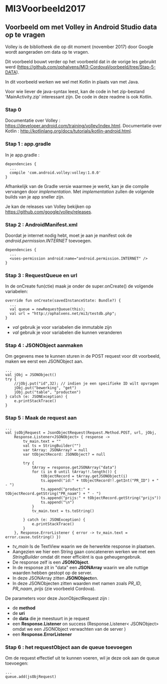 # MI3Voorbeeld2017
## Voorbeeld om met Volley in Android Studio data op te vragen

Volley is de bibliotheek die op dit moment (november 2017) door
Google wordt aangeraden om data op te vragen.

Dit voorbeeld bouwt verder op het voorbeeld dat in de vorige les
gebruikt werd (https://github.com/ophalvens/MI3-CordovaVoorbeeld/tree/Stap-5-DATA).

In dit voorbeeld werken we wel met Kotlin in plaats van met
Java.

Voor wie liever de java-syntax leest, kan de code in het zip-bestand 'MainActivity.zip' interessant zijn. De code in deze readme is ook Kotlin.

### Stap 0
Documentatie over Volley : https://developer.android.com/training/volley/index.html.
Documentatie over Kotlin : http://kotlinlang.org/docs/tutorials/kotlin-android.html.

### Stap 1 : app.gradle
In je app.gradle :
```
dependencies {
  ...
  compile 'com.android.volley:volley:1.0.0'
}
```
Afhankelijk van de Gradle versie waarmee je werkt, kan je die compile vervangen door *implementation*.
Met *implementation* zullen de volgende builds van je app sneller zijn.

Je kan de releases van Volley bekijken op https://github.com/google/volley/releases.

### Stap 2 : AndroidManifest.xml
Doordat je internet nodig hebt, moet je aan je manifest ook de *android.permission.INTERNET* toevoegen.
```
dependencies {
  ... 
  <uses-permission android:name="android.permission.INTERNET" />
}
```

### Stap 3 : RequestQueue en url 
In de onCreate fun(ctie) maak je onder de super.onCreate() de volgende
variabelen:

```
override fun onCreate(savedInstanceState: Bundle?) {
  ... 
  val queue = newRequestQueue(this);
  val url = "http://ophalvens.net/mi3/testdb.php";
}
```
 * *val* gebruik je voor variabelen die immutable zijn
 * *val* gebruik je voor variabelen die kunnen veranderen

### Stap 4 : JSONObject aanmaken
Om gegevens mee te kunnen sturen in de POST request voor dit voorbeeld, maken we eerst een JSONObject aan.
```
...
val jObj = JSONObject()
try {
    //jObj.put("id",32); // indien je een specifieke ID wilt opvragen
    jObj.put("bewerking", "get")
    jObj.put("table", "producten")
} catch (e: JSONException) {
    e.printStackTrace()
}
```
### Stap 5 : Maak de request aan
```
...
val jsObjRequest = JsonObjectRequest(Request.Method.POST, url, jObj,
    Response.Listener<JSONObject> { response ->
        tv_main.text = ""
        val ts = StringBuilder("")
        var tArray: JSONArray? = null
        var tObjectRecord: JSONObject? = null

        try {
            tArray = response.getJSONArray("data")
            for (i in 0 until tArray!!.length()) {
                tObjectRecord = tArray.getJSONObject(i)
                ts.append("id:" + tObjectRecord!!.getInt("PR_ID") + " - ")
                ts.append("product:" + tObjectRecord.getString("PR_naam") + " - ")
                ts.append("prijs:" + tObjectRecord.getString("prijs"))
                ts.append("\n")
            }
            tv_main.text = ts.toString()

        } catch (e: JSONException) {
            e.printStackTrace()
        }
    }, Response.ErrorListener { error -> tv_main.text = error.cause.toString() })
```
* *tv_main* Is de TextView waarin we de herwerkte response in plaatsen.
* Aangezien we hier een String gaan concateneren werken we met een *StringBuilder* omdat dit meer efficiënt is qua geheugengebruik.
* De response zelf is een **JSONObject**.
* In de response zit in "data" een **JSONArray** waarin we alle nuttige waarden hebben gestopt op de server.
* In deze JSONArray zitten **JSONObject**en.
* In deze JSONObjecten zitten waarden met namen zoals *PR_ID*, *PR_naam*, *prijs* (zie voorbeeld Cordova).

De parameters voor deze JsonObjectRequest zijn :
* de **method**
* de **uri**
* de **data** die je meestuurt in je request
* een **Response.Listener** on success (Response.Listener< JSONObject> omdat we een JSONObject verwachten van de server )
* een **Response.ErrorListener**

### Stap 6 : het requestObject aan de queue toevoegen
Om de request effectief uit te kunnen voeren, wil je deze ook aan de queue toevoegen: 
```
...
queue.add(jsObjRequest)
```

